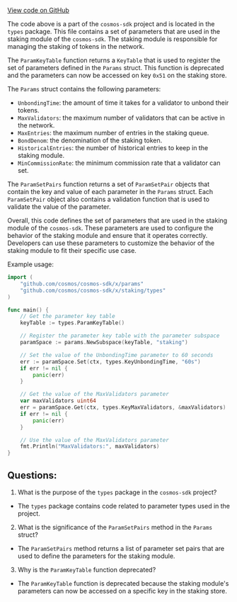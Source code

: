 [View code on GitHub](https://github.com/cosmos/cosmos-sdk/blob/main/x/staking/types/params_legacy.go)

The code above is a part of the `cosmos-sdk` project and is located in the `types` package. This file contains a set of parameters that are used in the staking module of the `cosmos-sdk`. The staking module is responsible for managing the staking of tokens in the network. 

The `ParamKeyTable` function returns a `KeyTable` that is used to register the set of parameters defined in the `Params` struct. This function is deprecated and the parameters can now be accessed on key `0x51` on the staking store. 

The `Params` struct contains the following parameters:
- `UnbondingTime`: the amount of time it takes for a validator to unbond their tokens.
- `MaxValidators`: the maximum number of validators that can be active in the network.
- `MaxEntries`: the maximum number of entries in the staking queue.
- `BondDenom`: the denomination of the staking token.
- `HistoricalEntries`: the number of historical entries to keep in the staking module.
- `MinCommissionRate`: the minimum commission rate that a validator can set.

The `ParamSetPairs` function returns a set of `ParamSetPair` objects that contain the key and value of each parameter in the `Params` struct. Each `ParamSetPair` object also contains a validation function that is used to validate the value of the parameter. 

Overall, this code defines the set of parameters that are used in the staking module of the `cosmos-sdk`. These parameters are used to configure the behavior of the staking module and ensure that it operates correctly. Developers can use these parameters to customize the behavior of the staking module to fit their specific use case. 

Example usage:
```go
import (
    "github.com/cosmos/cosmos-sdk/x/params"
    "github.com/cosmos/cosmos-sdk/x/staking/types"
)

func main() {
    // Get the parameter key table
    keyTable := types.ParamKeyTable()

    // Register the parameter key table with the parameter subspace
    paramSpace := params.NewSubspace(keyTable, "staking")

    // Set the value of the UnbondingTime parameter to 60 seconds
    err := paramSpace.Set(ctx, types.KeyUnbondingTime, "60s")
    if err != nil {
        panic(err)
    }

    // Get the value of the MaxValidators parameter
    var maxValidators uint64
    err = paramSpace.Get(ctx, types.KeyMaxValidators, &maxValidators)
    if err != nil {
        panic(err)
    }

    // Use the value of the MaxValidators parameter
    fmt.Println("MaxValidators:", maxValidators)
}
```
## Questions: 
 1. What is the purpose of the `types` package in the `cosmos-sdk` project?
- The `types` package contains code related to parameter types used in the project.

2. What is the significance of the `ParamSetPairs` method in the `Params` struct?
- The `ParamSetPairs` method returns a list of parameter set pairs that are used to define the parameters for the staking module.

3. Why is the `ParamKeyTable` function deprecated?
- The `ParamKeyTable` function is deprecated because the staking module's parameters can now be accessed on a specific key in the staking store.